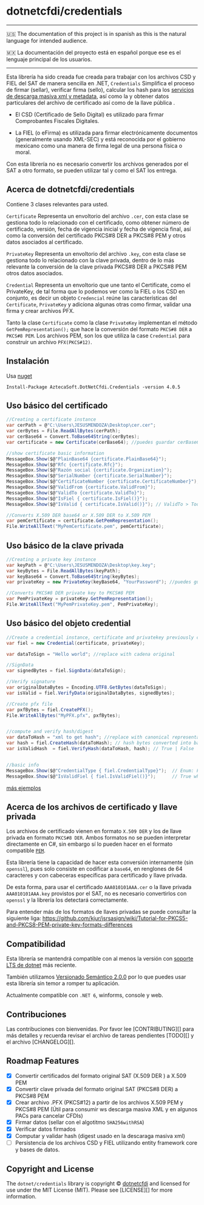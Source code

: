 # dotnetcfdi/credentials

---
:us: The documentation of this project is in spanish as this is the natural language for intended audience.

:mexico: La documentación del proyecto está en español porque ese es el lenguaje principal de los usuarios.

---

Esta librería ha sido creada fue creada para trabajar con los archivos CSD y FIEL del SAT de manera sencilla en .NET,
`Credentials` Simplifica el proceso de firmar (sellar), verificar firma (sello), calcular los hash para los [servicios de descarga masiva xml y metadata]( https://github.com/dotnetcfdi/xml-downloader/), así como la y obtener datos particulares del archivo de certificado así como de la llave pública .<br>


- El CSD (Certificado de Sello Digital) es utilizado para firmar Comprobantes Fiscales Digitales.

- La FIEL (o eFirma) es utilizada para firmar electrónicamente documentos (generalmente usando XML-SEC) y
  está reconocida por el gobierno mexicano como una manera de firma legal de una persona física o moral.

Con esta librería no es necesario convertir los archivos generados por el SAT a otro formato,
se pueden utilizar tal y como el SAT los entrega.

## Acerca de dotnetcfdi/credentials

Contiene 3 clases relevantes para usted.

`Certificate` Representa un envoltorio del archivo `.cer`, con esta clase se gestiona todo lo relacionado con el certificado, como obtener número de certificado, versión, fecha de vigencia inicial y fecha de vigencia final, así como la conversión del certificado PKCS#8 DER a PKCS#8 PEM y otros datos asociados al certificado. 

`PrivateKey` Representa un envoltorio del archivo `.key`, con esta clase se gestiona todo lo relacionado con la clave privada, dentro de lo más relevante la conversión de la clave privada PKCS#8 DER a PKCS#8 PEM otros datos asociados. 
 
`Credential` Representa un envoltorio que une tanto el Certificate, como el PrivateKey, de tal forma que lo podemos ver como la FIEL o los CSD en conjunto, es decir un objeto `Credencial` reúne las características del `Certificate`, `PrivateKey` y adiciona algunas otras como firmar, validar una firma y crear archivos PFX. 

Tanto la clase `Certificate` como la clase `PrivateKey` implementan el método `GetPemRepresentation();` que hace la conversión del formato  `PKCS#8 DER` a `PKCS#8 PEM`. Los archivos PEM, son los que utiliza la case `Credential` para construir un archivo `PFX(PKCS#12)`.

## Instalación

Usa [nuget](https://www.nuget.org/)

```shell
Install-Package AztecaSoft.DotNetCfdi.Credentials -version 4.0.5
```

## Uso básico del certificado

```csharp
//Creating a certificate instance
var cerPath = @"C:\Users\JESUSMENDOZA\Desktop\cer.cer";
var cerBytes = File.ReadAllBytes(cerPath);
var cerBase64 = Convert.ToBase64String(cerBytes); 
var certificate = new Certificate(cerBase64); //puedes guardar cerBase64 en la db, entonces omite las lineas anteriores y crea el objeto recuperando cerBase64 de la db

//show certificate basic information
MessageBox.Show($@"PlainBase64 {certificate.PlainBase64}");
MessageBox.Show($@"Rfc {certificate.Rfc}");
MessageBox.Show($@"Razón social {certificate.Organization}");
MessageBox.Show($@"SerialNumber {certificate.SerialNumber}");
MessageBox.Show($@"CertificateNumber {certificate.CertificateNumber}");
MessageBox.Show($@"ValidFrom {certificate.ValidFrom}");
MessageBox.Show($@"ValidTo {certificate.ValidTo}");
MessageBox.Show($@"IsFiel { certificate.IsFiel()}");
MessageBox.Show($@"IsValid { certificate.IsValid()}"); // ValidTo > Today

//Converts X.509 DER base64 or X.509 DER to X.509 PEM
var pemCertificate = certificate.GetPemRepresentation();
File.WriteAllText("MyPemCertificate.pem", pemCertificate);

```

## Uso básico de la clave privada

```csharp
//Creating a private key instance
var keyPath = @"C:\Users\JESUSMENDOZA\Desktop\key.key";
var keyBytes = File.ReadAllBytes(keyPath);
var keyBase64 = Convert.ToBase64String(keyBytes);
var privateKey = new PrivateKey(keyBase64, "YourPassword"); //puedes guardar keyBase64 en la db, entonces omite las lineas anteriores y crea el objeto recuperandolo db

//Converts PKCS#8 DER private key to PKCS#8 PEM
var PemPrivateKey = privateKey.GetPemRepresentation();
File.WriteAllText("MyPemPrivateKey.pem", PemPrivateKey);
```

## Uso básico del objeto credential

```csharp
//Create a credential instance, certificate and privatekey previously created.
var fiel = new Credential(certificate, privateKey);

var dataToSign = "Hello world"; //replace with cadena original

//SignData
var signedBytes = fiel.SignData(dataToSign);

//Verify signature
var originalDataBytes = Encoding.UTF8.GetBytes(dataToSign);
var isValid = fiel.VerifyData(originalDataBytes, signedBytes);

//Create pfx file
var pxfBytes = fiel.CreatePFX();
File.WriteAllBytes("MyPFX.pfx", pxfBytes);


//compute and verify hash/digest
var dataToHash = "xml to get hash"; //replace with canonical representation (c14n) xml. (Descarga masiva xml SAT)
var hash = fiel.CreateHash(dataToHash); // hash bytes converted into base64 encode.
var isValidHash  = fiel.VerifyHash(dataToHash, hash); // True | False


//basic info
MessageBox.Show($@"CredentialType { fiel.CredentialType}");  // Enum: Fiel || Csd
MessageBox.Show($@"IsValidFiel { fiel.IsValidFiel()}");      // True when (certificate.ValidTo > Today and  CredentialType == Fiel)

```

[más ejemplos]( https://github.com/mendozagit/DotnetCfdi-Samples/)


## Acerca de los archivos de certificado y llave privada

Los archivos de certificado vienen en formato `X.509 DER` y los de llave privada en formato `PKCS#8 DER`.
Ambos formatos no se pueden interpretar directamente en C#, sin embargo sí lo pueden hacer
en el formato compatible [`PEM`](https://en.wikipedia.org/wiki/Privacy-Enhanced_Mail).

Esta librería tiene la capacidad de hacer esta conversión internamente (sin `openssl`), pues solo consiste en codificar
a `base64`, en renglones de 64 caracteres y con cabeceras específicas para certificado y llave privada.

De esta forma, para usar el certificado `AAA010101AAA.cer` o la llave privada `AAA010101AAA.key` provistos por
el SAT, no es necesario convertirlos con `openssl` y la librería los detectará correctamente.

Para entender más de los formatos de llaves privadas se puede consultar la siguiente liga:
<https://github.com/kjur/jsrsasign/wiki/Tutorial-for-PKCS5-and-PKCS8-PEM-private-key-formats-differences>

## Compatibilidad

Esta librería se mantendrá compatible con al menos la versión con
[soporte LTS de dotnet](https://dotnet.microsoft.com/en-us/download/dotnet) más reciente.

También utilizamos [Versionado Semántico 2.0.0](docs/SEMVER.md) por lo que puedes usar esta librería
sin temor a romper tu aplicación.

Actualmente compatible con `.NET 6`, winforms, console y web. 

## Contribuciones

Las contribuciones con bienvenidas. Por favor lee [CONTRIBUTING][] para más detalles
y recuerda revisar el archivo de tareas pendientes [TODO][] y el archivo [CHANGELOG][].

## Roadmap Features 
- [x] Convertir certificados del formato original SAT   (X.509 DER ) a X.509 PEM
- [x] Convertir clave privada  del formato original SAT (PKCS#8 DER) a PKCS#8 PEM
- [x] Crear archivo .PFX (PKCS#12) a partir de los archivos X.509 PEM y PKCS#8 PEM  (Útil para consumir ws descarga masiva XML y en algunos PACs para cancelar CFDIs)
- [x] Firmar datos (sellar con el algotitmo `SHA256withRSA`)
- [x] Verificar datos firmados
- [x] Computar y validar hash (digest usado en la descaraga masiva xml)
- [ ] Persistencia de los archivos CSD y FIEL utilizando entity framework core y bases de datos.

## Copyright and License

The `dotnet/credentials` library is copyright © [dotnetcfdi](https://www.dotnetcfdi.com/)
and licensed for use under the MIT License (MIT). Please see [LICENSE][] for more information.

